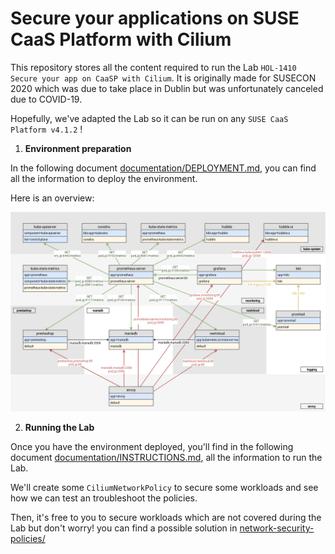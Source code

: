 # Secure your applications on SUSE CaaS Platform with Cilium

This repository stores all the content required to run the Lab
`HOL-1410 Secure your app on CaaSP with Cilium`. It is originally
made for SUSECON 2020 which was due to take place in Dublin but
was unfortunately canceled due to COVID-19.

Hopefully, we've adapted the Lab so it can be run on any
`SUSE CaaS Platform v4.1.2` !

1. **Environment preparation**

In the following document [documentation/DEPLOYMENT.md](documentation/DEPLOYMENT.md),
you can find all the information to deploy the environment.

Here is an overview:

![](documentation/susecon2020.png)

2. **Running the Lab**

Once you have the environment deployed, you'll find in the following document
[documentation/INSTRUCTIONS.md](documentation/INSTRUCTIONS.md), all the
information to run the Lab.

We'll create some `CiliumNetworkPolicy` to secure some workloads
and see how we can test an troubleshoot the policies.

Then, it's free to you to secure workloads which are not covered during
the Lab but don't worry! you can find a possible solution in
[network-security-policies/](network-security-policies)
